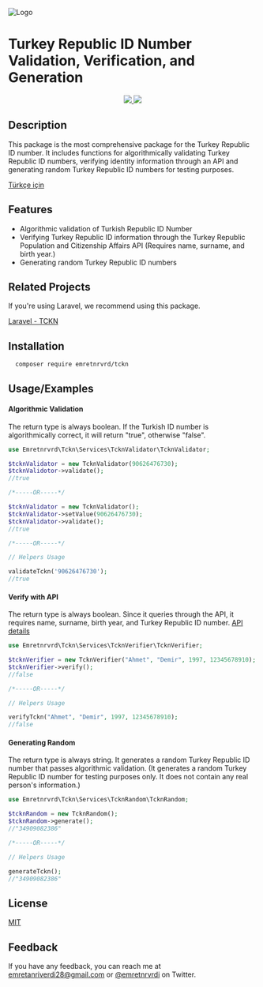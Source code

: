 ![Logo](https://repository-images.githubusercontent.com/631359345/bd77803e-61c1-4350-89f3-9f7112c8aab1)

    
# Turkey Republic ID Number Validation, Verification, and Generation

<div align="center">
  <a href="https://github.com/emretnrvrd/tckn-php/blob/main/LICENSE"> 
    <img src="https://img.shields.io/badge/License-MIT-green.svg">
  </a>
  <a href="https://github.com/emretnrvrd/tckn-php/blob/main/composer.json"> 
    <img src="https://img.shields.io/badge/PHP->=7.4-blue">
  </a>
</div>

## Description

This package is the most comprehensive package for the Turkey Republic ID number. It includes functions for algorithmically validating Turkey Republic ID numbers, verifying identity information through an API and generating random Turkey Republic ID numbers for testing purposes.

[Türkçe için](https://github.com/emretnrvrd/tckn-php/blob/main/README_EN.md)


## Features

- Algorithmic validation of Turkish Republic ID Number
- Verifying Turkey Republic ID information through the Turkey Republic Population and Citizenship Affairs API (Requires name, surname, and birth year.)
- Generating random Turkey Republic ID numbers

  
## Related Projects

If you're using Laravel, we recommend using this package.

[Laravel - TCKN](https://github.com/emretnrvrd/tckn-laravel)

  
## Installation 

```bash 
  composer require emretnrvrd/tckn
```
    
## Usage/Examples

#### Algorithmic Validation

The return type is always boolean. If the Turkish ID number is algorithmically correct, it will return "true", otherwise "false".

```php
use Emretnrvrd\Tckn\Services\TcknValidator\TcknValidator;

$tcknValidator = new TcknValidator(90626476730);
$tcknValidotor->validate();
//true

/*-----OR-----*/

$tcknValidator = new TcknValidator();
$tcknValidator->setValue(90626476730);
$tcknValidator->validate();
//true

/*-----OR-----*/

// Helpers Usage

validateTckn('90626476730');
//true
```

#### Verify with API
The return type is always boolean. Since it queries through the API, it requires name, surname, birth year, and Turkey Republic ID number.
[API details](https://tckimlik.nvi.gov.tr/Service/KPSPublic.asmx?op=TCKimlikNoDogrula)

```php
use Emretnrvrd\Tckn\Services\TcknVerifier\TcknVerifier;

$tcknVerifier = new TcknVerifier("Ahmet", "Demir", 1997, 12345678910);
$tcknVerifier->verify();
//false

/*-----OR-----*/

// Helpers Usage

verifyTckn("Ahmet", "Demir", 1997, 12345678910);
//false
```


#### Generating Random
The return type is always string. It generates a random Turkey Republic ID number that passes algorithmic validation. (It generates a random Turkey Republic ID number for testing purposes only. It does not contain any real person's information.)

```php
use Emretnrvrd\Tckn\Services\TcknRandom\TcknRandom;

$tcknRandom = new TcknRandom();
$tcknRandom->generate();
//"34909082386"

/*-----OR-----*/

// Helpers Usage

generateTckn();
//"34909082386"
```
## License

[MIT](https://github.com/emretnrvrd/tckn-php/blob/main/LICENSE)

  
## Feedback

If you have any feedback, you can reach me at emretanriverdi28@gmail.com or [@emretnrvrdi](https://twitter.com/emretnrvrdi) on Twitter.

  